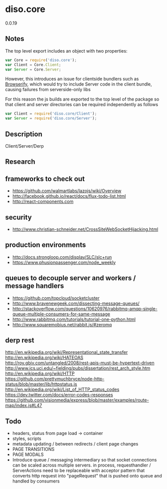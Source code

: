 diso.core
===========

0.0.19

Notes
-----

The top level export includes an object with two properties:
```js
var Core = require('diso.core');
var Client = Core.Client;
var Server = Core.Server;
```

However, this introduces an issue for clientside bundlers such as
[Browserify](http://browserify.org), which would try to include Server 
code in the client bundle, causing failures from serverside-only libs

For this reason the js builds are exported to the top level of the package 
so that client and server directories can be required independently as follows

```js
var Client = require('diso.core/Client');
var Server = require('diso.core/Server');
```

Description
-----------
Client/Server/Derp


Research
--------
## frameworks to check out
- https://github.com/walmartlabs/lazojs/wiki/Overview
- http://facebook.github.io/react/docs/flux-todo-list.html
- http://react-components.com

## security
- http://www.christian-schneider.net/CrossSiteWebSocketHijacking.html


## production environments
- http://docs.strongloop.com/display/SLC/slc+run
- https://www.phusionpassenger.com/node_weekly

## queues to decouple server and workers / message handlers
- https://github.com/topcloud/socketcluster
- http://www.bravenewgeek.com/dissecting-message-queues/
- http://stackoverflow.com/questions/10620976/rabbitmq-amqp-single-queue-multiple-consumers-for-same-message
- http://www.rabbitmq.com/tutorials/tutorial-one-python.html
- http://www.squaremobius.net/rabbit.js/#zeromq


## derp rest

http://en.wikipedia.org/wiki/Representational_state_transfer
http://en.wikipedia.org/wiki/HATEOAS
http://roy.gbiv.com/untangled/2008/rest-apis-must-be-hypertext-driven
http://www.ics.uci.edu/~fielding/pubs/dissertation/rest_arch_style.htm
http://en.wikipedia.org/wiki/HTTP
https://github.com/prettymuchbryce/node-http-status/blob/master/lib/httpstatus.js
http://en.wikipedia.org/wiki/List_of_HTTP_status_codes
https://dev.twitter.com/docs/error-codes-responses
https://github.com/visionmedia/express/blob/master/examples/route-map/index.js#L47

Todo
-----

- headers, status from page load -> container
- styles, scripts
- metadata updating / between redirects / client page changes
- PAGE TRANSITIONS
- PAGE MODALS
- Introduce queue / messaging intermediary so that socket connections can be scaled across multiple servers. in process, requesthandler / ServerActions need to be replaceable with acceptor pattern that converts http request into "pageRequest" that is pushed onto queue and handled by consumers
